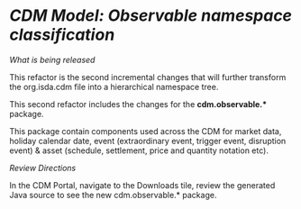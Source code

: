 # *CDM Model: Observable namespace classification*

_What is being released_

This refactor is the second incremental changes that will further transform the org.isda.cdm file into a hierarchical namespace tree. 

This second refactor includes the changes for the __cdm.observable.*__ package.

This package contain components used across the CDM for market data, holiday calendar date, event (extraordinary event, trigger event, disruption event) & asset (schedule, settlement, price and quantity notation etc).

_Review Directions_

In the CDM Portal, navigate to the Downloads tile, review the generated Java source to see the new cdm.observable.* package.
